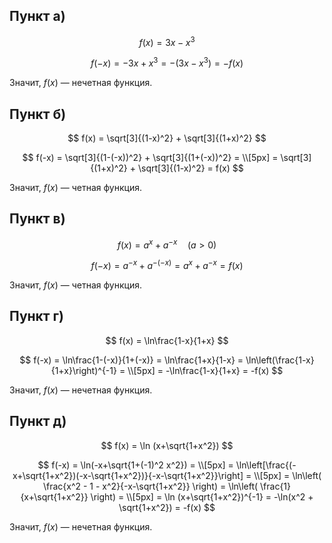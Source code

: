 ## Пункт а)

$$ f(x) = 3x - x^3 $$

$$ f(-x) = -3x + x^3 = -(3x - x^3) = -f(x) $$

Значит, $f(x)$ — нечетная функция.

## Пункт б)

$$ f(x) = \sqrt[3]{(1-x)^2} + \sqrt[3]{(1+x)^2} $$

$$ f(-x) = \sqrt[3]{(1-(-x))^2} + \sqrt[3]{(1+(-x))^2} = \\[5px] = \sqrt[3]{(1+x)^2} + \sqrt[3]{(1-x)^2} = f(x) $$

Значит, $f(x)$ — четная функция.

## Пункт в)

$$ f(x) = a^x + a^{-x} \quad (a>0) $$

$$ f(-x) = a^{-x} + a^{-(-x)} = a^{x} + a^{-x} = f(x) $$

Значит, $f(x)$ — четная функция.

## Пункт г)

$$ f(x) = \ln\frac{1-x}{1+x} $$

$$ f(-x) = \ln\frac{1-(-x)}{1+(-x)} = \ln\frac{1+x}{1-x} = \ln\left(\frac{1-x}{1+x}\right)^{-1} = \\[5px] = -\ln\frac{1-x}{1+x} = -f(x) $$

Значит, $f(x)$ — нечетная функция.

## Пункт д)

$$ f(x) = \ln (x+\sqrt{1+x^2}) $$

$$ f(-x) = \ln(-x+\sqrt{1+(-1)^2 x^2}) = \\[5px] = \ln\left[\frac{(-x+\sqrt{1+x^2})(-x-\sqrt{1+x^2})}{-x-\sqrt{1+x^2}}\right] = \\[5px] = \ln\left( \frac{x^2 - 1 - x^2}{-x-\sqrt{1+x^2}} \right) = \ln\left( \frac{1}{x+\sqrt{1+x^2}} \right) = \\[5px] = \ln (x+\sqrt{1+x^2})^{-1} = -\ln(x^2 + \sqrt{1+x^2}) = -f(x) $$

Значит, $f(x)$ — нечетная функция.